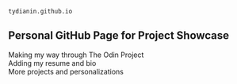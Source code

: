 `tydianin.github.io`

## Personal GitHub Page for Project Showcase

Making my way through The Odin Project  
Adding my resume and bio  
More projects and personalizations  
